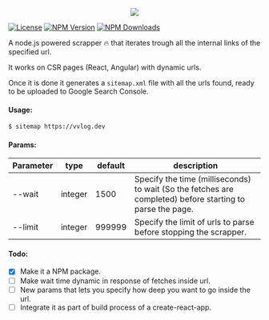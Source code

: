 <p align="center">
  <img src="https://github.com/jvidalv/node-simple-sitemap-generator/blob/master/assets/logo.png?raw=true" />
</p>

[![License](http://img.shields.io/npm/l/super-simple-sitemap-generator.svg?style=flat-square)](http://opensource.org/licenses/MIT)
[![NPM Version](http://img.shields.io/npm/v/super-simple-sitemap-generator.svg?style=flat-square)](https://npmjs.com/package/super-simple-sitemap-generator)
[![NPM Downloads](https://img.shields.io/npm/dm/super-simple-sitemap-generator.svg?style=flat-square)](https://npmjs.com/package/super-simple-sitemap-generator)


A node.js powered scrapper 🔥 that iterates trough all the internal links of the specified url.

It works on CSR pages (React, Angular) with dynamic urls.

Once it is done it generates a ``sitemap.xml`` file with all the urls found, ready to be uploaded to Google Search Console.

#### Usage:

``` bash
$ sitemap https://vvlog.dev
```

#### Params:

Parameter | type | default | description
--- | --- | --- | --- 
--wait | integer | 1500 | Specify the time (milliseconds) to wait (So the fetches are completed) before starting to parse the page.
--limit | integer | 999999 | Specify the limit of urls to parse before stopping the scrapper.

#### Todo:
* [x] Make it a NPM package.
* [ ] Make wait time dynamic in response of fetches inside url.
* [ ] New params that lets you specify how deep you want to go inside the url.
* [ ] Integrate it as part of build process of a create-react-app.
